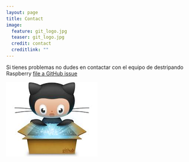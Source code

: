 ```yaml
---
layout: page
title: Contact
image:
  feature: git_logo.jpg
  teaser: git_logo.jpg
  credit: contact
  creditlink: ""
---
```


Si tienes problemas no dudes en contactar con el equipo de destripando Raspberry 
[file a GitHub issue](https://github.com/MrRastayoung/MrRastayoung.github.io/issues/new)


![contat_withme](../images/git_logo.jpg)

